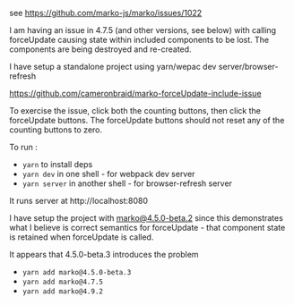 see https://github.com/marko-js/marko/issues/1022

I am having an issue in 4.7.5 (and other versions, see below) with calling forceUpdate causing state within included components to be lost.  The components are being destroyed and re-created.

I have setup a standalone project using yarn/wepac dev server/browser-refresh

https://github.com/cameronbraid/marko-forceUpdate-include-issue

To exercise the issue, click both the counting buttons, then click the forceUpdate buttons.  The forceUpdate buttons should not reset any of the counting buttons to zero.

To run :

* `yarn`  to install deps
* `yarn dev` in one shell - for webpack dev server
* `yarn server` in another shell - for browser-refresh server

It runs server at http://localhost:8080 

I have setup the project with marko@4.5.0-beta.2 since this demonstrates what I believe is correct semantics for forceUpdate - that component state is retained when forceUpdate is called.

It appears that 4.5.0-beta.3 introduces the problem

* `yarn add marko@4.5.0-beta.3` 
* `yarn add marko@4.7.5`
* `yarn add marko@4.9.2`

